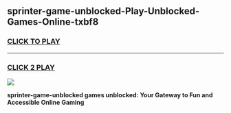 
## sprinter-game-unblocked-Play-Unblocked-Games-Online-txbf8
<h3>
<a href="https://premium76.site?title=sprinter-game-unblocked&ref=24A">CLICK TO PLAY</a></h3>
<hr>

<h3>
<a href="https://premium76.site?title=sprinter-game-unblocked&ref=24A">CLICK 2 PLAY</a>
  
</h3>

<a href="https://premium76.site?title=sprinter-game-unblocked&ref=24A"><img src="https://clearcache.store/games.png"></a>


**sprinter-game-unblocked games unblocked: Your Gateway to Fun and Accessible Online Gaming**
